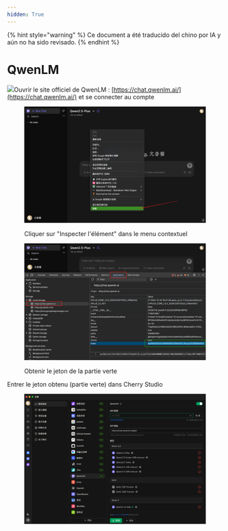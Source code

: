 ```yaml
---
hidden: True
---
```


{% hint style="warning" %}
Ce document a été traducido del chino por IA y aún no ha sido revisado.
{% endhint %}

# QwenLM

![](<../../.gitbook/assets/Google Chrome 2025-01-15 09.28.54 (1).tiff>)Ouvrir le site officiel de QwenLM : [https://chat.qwenlm.ai/](https://chat.qwenlm.ai/) et se connecter au compte

<figure><img src="../../.gitbook/assets/image (16).png" alt=""><figcaption><p>Cliquer sur "Inspecter l'élément" dans le menu contextuel</p></figcaption></figure>

<figure><img src="../../.gitbook/assets/Google Chrome 2025-01-15 09.30.49.png" alt=""><figcaption><p>Obtenir le jeton de la partie verte</p></figcaption></figure>

Entrer le jeton obtenu (partie verte) dans Cherry Studio

<figure><img src="../../.gitbook/assets/image (18).png" alt=""><figcaption></figcaption></figure>